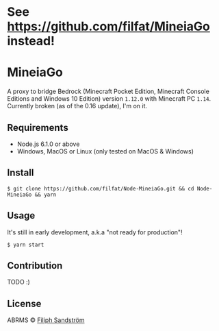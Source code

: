 # See https://github.com/filfat/MineiaGo instead!
# MineiaGo

A proxy to bridge Bedrock (Minecraft Pocket Edition, Minecraft Console Editions and Windows 10 Edition) version ```1.12.0``` with Minecraft PC ```1.14```.
Currently broken (as of the 0.16 update), I'm on it.

## Requirements
* Node.js 6.1.0 or above
* Windows, MacOS or Linux (only tested on MacOS & Windows)

## Install
```
$ git clone https://github.com/filfat/Node-MineiaGo.git && cd Node-MineiaGo && yarn
```

## Usage
It's still in early development, a.k.a "not ready for production"!
```
$ yarn start
```

## Contribution
TODO :)

## License
ABRMS © [Filiph Sandström](https://www.filiphsandstrom.com)
